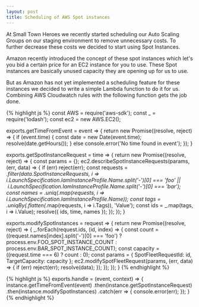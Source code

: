 ```yaml
---
layout: post
title: Scheduling of AWS Spot instances
---
```


At Small Town Heroes we recently started scheduling our Auto Scaling Groups on our staging environment to remove unnecessary costs. To further decrease these costs we decided to start using Spot Instances.

Amazon recently introduced the concept of these spot instances which let's you bid a certain price for an EC2 instance for you to use. These Spot instances are basically unused capacity they are opening up for us to use.

But as Amazon has not yet implemented a scheduling feature for these instances we decided to write a simple Lambda function to do it for us. Combining AWS Cloudwatch rules with the following function gets the job done.

{% highlight js %}
const AWS = require('aws-sdk');
const _ = require('lodash');
const ec2 = new AWS.EC2();

exports.getTimeFromEvent = event => {
    return new Promise((resolve, reject) => {
        if (event.time) {
            const date = new Date(event.time);
            resolve(date.getHours());
        }
        else console.error('No time found in event');
    });
}

exports.getSpotInstanceRequest = time => {
    return new Promise((resolve, reject) => {
        const params = {};
        ec2.describeSpotInstanceRequests(params, (err, data) => {
            if (err) reject(err);
            const requests = _.filter(data.SpotInstanceRequests, i => i.LaunchSpecification.IamInstanceProfile.Name.split('-')[0] === 'foo' || i.LaunchSpecification.IamInstanceProfile.Name.split('-')[0] === 'bar');
            const names = _.uniq(_.map(requests, i => i.LaunchSpecification.IamInstanceProfile.Name));
            const tags = _.uniqBy(_.flatten(_.map(requests, i => i.Tags)), 'Value');
            const ids = _.map(tags, i => i.Value);
            resolve({ ids, time, names });
        });
    });
}

exports.modifySpotInstances = request => {
    return new Promise((resolve, reject) => {
        _.forEach(request.ids, (id, index) => {
            const count = ((request.names[index].split('-')[0] === 'foo') ? process.env.FOO_SPOT_INSTANCE_COUNT : process.env.BAR_SPOT_INSTANCE_COUNT);
            const capacity = ((request.time === 6) ? count : 0);
            const params = {
                SpotFleetRequestId: id,
                TargetCapacity: capacity
            };
            ec2.modifySpotFleetRequest(params, (err, data) => {
                if (err) reject(err);
                resolve(data);
            });
        });
    });
}
{% endhighlight %}

{% highlight js %}
exports.handle = (event, context) => {
    instance.getTimeFromEvent(event)
    .then(instance.getSpotInstanceRequest)
    .then(instance.modifySpotInstances)
    .catch(err => {
        console.error(err);
    });
}
{% endhighlight %}

